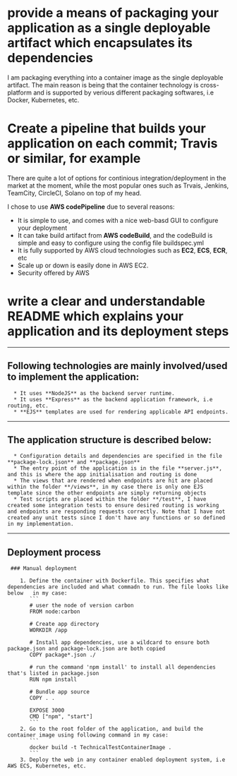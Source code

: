 # provide a means of packaging your application as a single deployable artifact which encapsulates its dependencies

I am packaging everything into a container image as the single deployable artifact. The main reason is being that the container technology is cross-platform and is supported by verious different packaging softwares, i.e Docker, Kubernetes, etc.

# Create a pipeline that builds your application on each commit; Travis or similar, for example

There are quite a lot of options for continious integration/deployment in the market at the moment, while the most popular ones such as Trvais, Jenkins, TeamCity, CircleCI, Solano on top of my head.

I chose to use **AWS codePipeline** due to several reasons:

* It is simple to use, and comes with a nice web-basd GUI to configure your deployment
* It can take build artifact from **AWS codeBuild**, and the codeBuild is simple and easy to configure using the config file buildspec.yml
* It is fully supported by AWS cloud technologies such as **EC2**, **ECS**, **ECR**, etc
* Scale up or down is easily done in AWS EC2.
* Security offered by AWS

# write a clear and understandable README which explains your application and its deployment steps
---

   ## Following technologies are mainly involved/used to implement the application:

      * It uses **NodeJS** as the backend server runtime.
      * It uses **Express** as the backend application framework, i.e routing, etc.
      * **EJS** templates are used for rendering applicable API endpoints.

---

   ## The application structure is described below:

      * Configuration details and dependencies are specified in the file **package-lock.json** and **package.json**
      * The entry point of the application is in the file **server.js**, and this is where the app initialisation and routing is done
      * The views that are rendered when endpoints are hit are placed within the folder **/views**, in my case there is only one EJS template since the other endpoints are simply returning objects
      * Test scripts are placed within the folder **/test**, I have created some integration tests to ensure desired routing is working and endpoints are responding requests correctly. Note that I have not created any unit tests since I don't have any functions or so defined in my implementation.

---

  ## Deployment process

     ### Manual deployment

        1. Define the container with Dockerfile. This specifies what dependencies are included and what commadn to run. The file looks like below   in my case:
           ```
           # user the node of version carbon
           FROM node:carbon

           # Create app directory
           WORKDIR /app

           # Install app dependencies, use a wildcard to ensure both package.json and package-lock.json are both copied
           COPY package*.json ./

           # run the command 'npm install' to install all dependencies that's listed in package.json
           RUN npm install

           # Bundle app source
           COPY . .

           EXPOSE 3000
           CMD ["npm", "start"]
           ```
        2. Go to the root folder of the application, and build the container image using following command in my case:
           ```
           docker build -t TechnicalTestContainerImage .
           ```
        3. Deploy the web in any container enabled deployment system, i.e AWS ECS, Kubernetes, etc.
